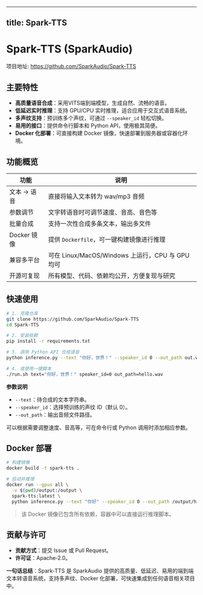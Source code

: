 
---
title: Spark-TTS
---

# Spark-TTS (SparkAudio)

项目地址: https://github.com/SparkAudio/Spark-TTS

## 主要特性

- **高质量语音合成**：采用VITS端到端模型，生成自然、流畅的语音。
- **低延迟实时推理**：支持 GPU/CPU 实时推理，适合应用于交互式语音系统。
- **多声纹支持**：预训练多个声纹，可通过 `--speaker_id` 轻松切换。
- **易用的接口**：提供命令行脚本和 Python API，使用极其简便。
- **Docker 化部署**：可直接构建 Docker 镜像，快速部署到服务器或容器化环境。

## 功能概览

| 功能 | 说明 |
|------|------|
| 文本 → 语音 | 直接将输入文本转为 wav/mp3 音频 |
| 参数调节 | 文字转语音时可调节速度、音高、音色等 |
| 批量合成 | 支持一次性合成多条文本，输出多文件 |
| Docker 镜像 | 提供 `Dockerfile`，可一键构建镜像进行推理 |
| 兼容多平台 | 可在 Linux/MacOS/Windows 上运行，CPU 与 GPU均可 |
| 开源可复现 | 所有模型、代码、依赖均公开，方便复现与研究 |

## 快速使用

```bash
# 1. 克隆仓库
git clone https://github.com/SparkAudio/Spark-TTS
cd Spark-TTS

# 2. 安装依赖
pip install -r requirements.txt

# 3. 调用 Python API 合成语音
python inference.py --text "你好，世界！" --speaker_id 0 --out_path out.wav

# 4. 或使用一键脚本
./run.sh text="你好，世界！" speaker_id=0 out_path=hello.wav
```

**参数说明**

- `--text`：待合成的文本字符串。  
- `--speaker_id`：选择预训练的声纹 ID（默认 0）。  
- `--out_path`：输出音频文件路径。  

可以根据需要调整速度、音高等，可在命令行或 Python 调用时添加相应参数。

## Docker 部署

```bash
# 构建镜像
docker build -t spark-tts .

# 启动并推理
docker run --gpus all \
  -v $(pwd)/output:/output \
  spark-tts:latest \
  python inference.py --text "你好" --speaker_id 0 --out_path /output/hello.wav
```

> 该 Docker 镜像已包含所有依赖，容器中可以直接运行推理脚本。

## 贡献与许可

- **贡献方式**：提交 Issue 或 Pull Request。  
- **许可证**：Apache‑2.0。

**一句话总结**：Spark‑TTS 是 SparkAudio 提供的高质量、低延迟、易用的端到端文本转语音系统，支持多声纹、Docker 化部署，可快速集成到任何语音相关项目中。